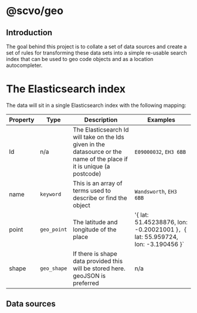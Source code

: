 # @scvo/geo

## Introduction
The goal behind this project is to collate a set of data sources and create a set of rules for
transforming these data sets into a simple re-usable search index that can be used to geo code 
objects and as a location autocompleter.

# The Elasticsearch index
The data will sit in a single Elasticsearch index with the following mapping:

| Property | Type | Description | Examples |
| --- | --- | --- | --- |
| Id | n/a | The Elasticsearch Id will take on the Ids given in the datasource or the name of the place if it is unique (a postcode) | `E09000032`, `EH3 6BB` |
| name | `keyword` | This is an array of terms used to describe or find the object | `Wandsworth`, `EH3 6BB` |
| point | `geo_point` | The latitude and longitude of the place | '{ lat: 51.45238876, lon: -0.20021001 }`, `{ lat: 55.959724, lon: -3.190456 }` |
| shape | `geo_shape` | If there is shape data provided this will be stored here. geoJSON is preferred | n/a |

## Data sources
###
